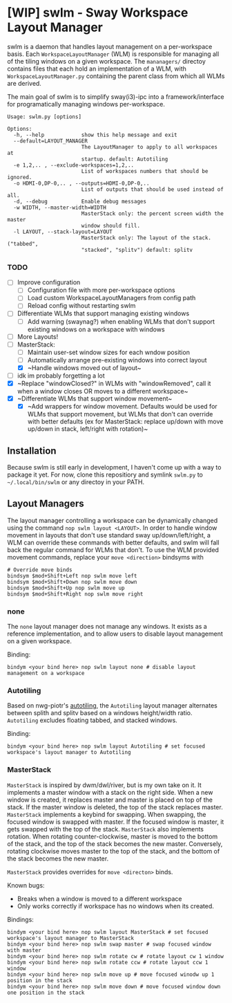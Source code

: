 # [WIP] swlm - Sway Workspace Layout Manager

swlm is a daemon that handles layout management on a per-workspace basis. Each `WorkspaceLayoutManager` (WLM) is
responsible for managing all of the tiling windows on a given workspace. The `mananagers/` directoy contains files
that each hold an implementation of a WLM, with `WorkspaceLayoutManager.py` containing the parent class from which
all WLMs are derived.

The main goal of swlm is to simplify sway(i3)-ipc into a framework/interface for programatically managing windows per-workspace.

```
Usage: swlm.py [options]

Options:
  -h, --help            show this help message and exit
  --default=LAYOUT_MANAGER
                        The LayoutManager to apply to all workspaces at
                        startup. default: Autotiling
  -e 1,2,.. , --exclude-workspaces=1,2,..
                        List of workspaces numbers that should be ignored.
  -o HDMI-0,DP-0,.. , --outputs=HDMI-0,DP-0,..
                        List of outputs that should be used instead of all.
  -d, --debug           Enable debug messages
  -w WIDTH, --master-width=WIDTH
                        MasterStack only: the percent screen width the master
                        window should fill.
  -l LAYOUT, --stack-layout=LAYOUT
                        MasterStack only: The layout of the stack. ("tabbed",
                        "stacked", "splitv") default: splitv
```

### TODO
- [ ] Improve configuration
  - [ ] Configuration file with more per-workspace options 
  - [ ] Load custom WorkspaceLayoutManagers from config path
  - [ ] Reload config without restarting swlm
- [ ] Differentiate WLMs that support managing existing windows
  - [ ] Add warning (swaynag?) when enabling WLMs that don't support existing windows on a workspace with windows
- [ ] More Layouts!
- [ ] MasterStack:
  - [ ] Maintain user-set window sizes for each wndow position
  - [ ] Automatically arrange pre-existing windows into correct layout
  - [x] ~Handle windows moved out of layout~
- [ ] idk im probably forgetting a lot
- [x] ~Replace "windowClosed?" in WLMs with "windowRemoved", call it when a window closes OR moves to a different workspace~
- [X] ~Differentiate WLMs that support window movement~
  - [X] ~Add wrappers for window movement. Defaults would be used for WLMs that support movement, but WLMs that don't can override with better defaults (ex for MasterStack: replace up/down with move up/down in stack, left/right with rotation)~

## Installation

Because swlm is still early in development, I haven't come up with a way to package it yet. For now, clone this
repositiory and symlink `swlm.py` to `~/.local/bin/swlm` or any directoy in your PATH.

## Layout Managers

The layout manager controlling a workspace can be dynamically changed using the command `nop swlm layout <LAYOUT>`. In
order to handle window movement in layouts that don't use standard sway up/down/left/right, a WLM can override
these commands with better defaults, and swlm will fall back the regular command for WLMs that don't. To use the
WLM provided movement commands, replace your `move <direction>` bindsyms with
```
# Override move binds
bindsym $mod+Shift+Left nop swlm move left
bindsym $mod+Shift+Down nop swlm move down
bindsym $mod+Shift+Up nop swlm move up
bindsym $mod+Shift+Right nop swlm move right
```

### none

The `none` layout manager does not manage any windows. It exists as a reference implementation, and to allow users
to disable layout management on a given workspace.

Binding:
```
bindym <your bind here> nop swlm layout none # disable layout management on a workspace
```

### Autotiling

Based on nwg-piotr's [autotiling](https://github.com/nwg-piotr/autotiling/blob/master/autotiling/main.py),
the `Autotiling` layout manager alternates between splith and splitv based on a windows height/width ratio.
`Autotiling` excludes floating tabbed, and stacked windows.

Binding:
```
bindym <your bind here> nop swlm layout Autotiling # set focused workspace's layout manager to Autotiling
```

### MasterStack

`MasterStack` is inspired by dwm/dwl/river, but is my own take on it. It implements a master window with a stack
on the right side. When a new window is created, it replaces master and master is placed on top of the stack.
If the master window is deleted, the top of the stack replaces master. `MasterStack` implements a keybind for
swapping. When swapping, the focused window is swapped with master. If the focused window is master, it gets
swapped with the top of the stack. `MasterStack` also implements rotation. When rotating counter-clockwise,
master is moved to the bottom of the stack, and the top of the stack becomes the new master. Conversely,
rotating clockwise moves master to the top of the stack, and the bottom of the stack becomes the new master.

`MasterStack` provides overrides for `move <directon>` binds. 

Known bugs:
- Breaks when a window is moved to a different workspace
- Only works correctly if workspace has no windows when its created.

Bindings:
```
bindym <your bind here> nop swlm layout MasterStack # set focused workspace's layout manager to MasterStack
bindym <your bind here> nop swlm swap master # swap focused window with master
bindym <your bind here> nop swlm rotate cw # rotate layout cw 1 window
bindym <your bind here> nop swlm rotate ccw # rotate layout ccw 1 window
bindym <your bind here> nop swlm move up # move focused winodw up 1 position in the stack
bindym <your bind here> nop swlm move down # move focused window down one position in the stack
```
